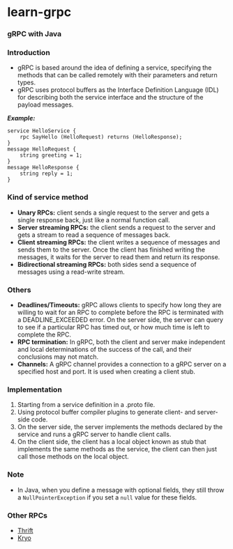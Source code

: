 # learn-grpc
### gRPC with Java

### Introduction
- gRPC is based around the idea of defining a service, specifying the methods that can be called remotely with their parameters and return types.
- gRPC uses protocol buffers as the Interface Definition Language (IDL) for describing both the service interface and the structure of the payload messages.

***Example:***

```
service HelloService {
    rpc SayHello (HelloRequest) returns (HelloResponse);
}
message HelloRequest {
    string greeting = 1;
}
message HelloResponse {
    string reply = 1;
}
```

### Kind of service method
- **Unary RPCs:** client sends a single request to the server and gets a single response back, just like a normal function call.
- **Server streaming RPCs:** the client sends a request to the server and gets a stream to read a sequence of messages back.
- **Client streaming RPCs:** the client writes a sequence of messages and sends them to the server. Once the client has finished writing the messages, it waits for the server to read them and return its response.
- **Bidirectional streaming RPCs:** both sides send a sequence of messages using a read-write stream.

### Others
- **Deadlines/Timeouts:** gRPC allows clients to specify how long they are willing to wait for an RPC to complete before the RPC is terminated with a DEADLINE_EXCEEDED error. On the server side, the server can query to see if a particular RPC has timed out, or how much time is left to complete the RPC.
- **RPC termination:** In gRPC, both the client and server make independent and local determinations of the success of the call, and their conclusions may not match.
- **Channels:** A gRPC channel provides a connection to a gRPC server on a specified host and port. It is used when creating a client stub.

### Implementation
1. Starting from a service definition in a .proto file.
2. Using protocol buffer compiler plugins to generate client- and server-side code.
3. On the server side, the server implements the methods declared by the service and runs a gRPC server to handle client calls.
4. On the client side, the client has a local object known as stub that implements the same methods as the service, the client can then just call those methods on the local object.

### Note
- In Java, when you define a message with optional fields, they still throw a `NullPointerException` if you set a `null` value for these fields.

### Other RPCs
- [Thrift](https://thrift.apache.org/)
- [Kryo](https://github.com/EsotericSoftware/kryo)
